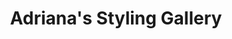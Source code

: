 ---
title: "Adriana's Styling Gallery"
url: /gilbertsville/adrianas-styling-gallery/
shop: Friseur
---